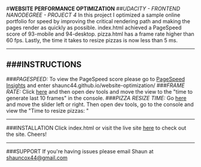 #**WEBSITE PERFORMANCE OPTIMIZATION**
##*UDACITY - FRONTEND NANODEGREE - PROJECT 4*
In this project I optimized a sample online portfolio for speed by 
improving the critical rendering path and making the pages render 
as quickly as possible. index.html achieved a PageSpeed score of 
93-mobile and 94-desktop. pizza.html has a frame rate higher than 
60 fps. Lastly, the time it takes to resize pizzas is now less than 5 ms.

---------------------------------------------------------------------
###INSTRUCTIONS
---------------------------------------------------------------------
###*PAGESPEED:*
To view the PageSpeed score please go to [PageSpeed Insights](https://developers.google.com/speed/pagespeed/insights/) and enter shaunc44.github.io/website-optimization/
###*FRAME RATE:*
Click [here](http://shaunc44.github.io/website-optimization/views/pizza.html) 
and then open dev tools and move the view to the "time to generate 
last 10 frames" in the console.
###*PIZZA RESIZE TIME:*
Go [here](shaunc44.github.io/website-optimization/views/pizza.html) 
and move the slider left or right.  Then open dev tools, go to 
the console and view the "Time to resize pizzas: "

---------------------------------------------------------------------
###INSTALLATION
Click index.html or visit the live site [here](shaunc44.github.io/website-optimization/) to check out the site. Cheers!

---------------------------------------------------------------------
###SUPPORT
If you're having issues please email Shaun at shauncox44@gmail.com